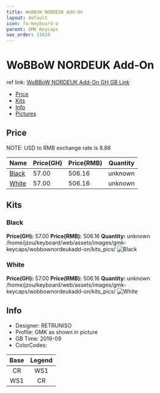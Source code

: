 ```yaml
---
title: WoBBoW NORDEUK Add-On
layout: default
icon: fa-keyboard-o
parent: GMK Keycaps
nav_order: 31010
---
```


# WoBBoW NORDEUK Add-On

ref link: [WoBBoW NORDEUK Add-On GH GB Link](https://geekhack.org/index.php?topic=99984.0
)

* [Price](#price)
* [Kits](#kits)
* [Info](#info)
* [Pictures](#pictures)


## Price  
NOTE: USD to RMB exchange rate is 8.88

| Name          | Price(GH)    |  Price(RMB) | Quantity |
| ------------- | ------------ |  ---------- | -------- |
|[Black](#black)|57.00|506.16|unknown|
|[White](#white)|57.00|506.16|unknown|


## Kits
### Black
**Price(GH):** 57.00    **Price(RMB):** 506.16    **Quantity:** unknown  
/home/jzou/keyboard/web/assets/images/gmk-keycaps/wobbownordeukadd-on/kits_pics/
<img src="{{ 'assets/images/gmk-keycaps/wobbownordeukadd-on/kits_pics/black.jpg' | relative_url }}" alt="Black" class="image featured">

### White
**Price(GH):** 57.00    **Price(RMB):** 506.16    **Quantity:** unknown  
/home/jzou/keyboard/web/assets/images/gmk-keycaps/wobbownordeukadd-on/kits_pics/
<img src="{{ 'assets/images/gmk-keycaps/wobbownordeukadd-on/kits_pics/white.jpg' | relative_url }}" alt="White" class="image featured">


## Info
* Designer: RETRUNISO
* Profile: GMK as shown in picture
* GB Time: 2019-09
* ColorCodes:  


Base | Legend
:------:|:------:
CR|WS1
WS1|CR
